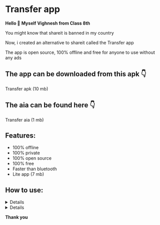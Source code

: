 
# Transfer app

 **Hello :wave:**
 **Myself Vighnesh from Class 8th**

You might know that shareit is banned in my country

Now, i created an alternative to shareit called the Transfer app

The app is open source, 100% offline and free for anyone to use without any ads

## The app can be downloaded from this apk :point_down:
Transfer apk (10 mb)

## The aia can be found here :point_down:
Transfer aia (1 mb)

## Features:

 - 100% offline
 -  100% private 
 - 100% open source
 -  100% free
 -  Faster than    bluetooth
 -    Lite app (7 mb)

## How to use:
 
<details>

  **Transferer**
  
  -   Download the app
-   Go to Transfer file
-   Click on Choose and select the file
-   You will get a qr code

</details>

 <details>

  **Getter**
  
-   Download the app
 -   Go to Get file
  -   Click on Get
   -   Read the transferer’s qr code
     -   File will be downloaded in downloads folder

</details>

 

**Thank you** 
